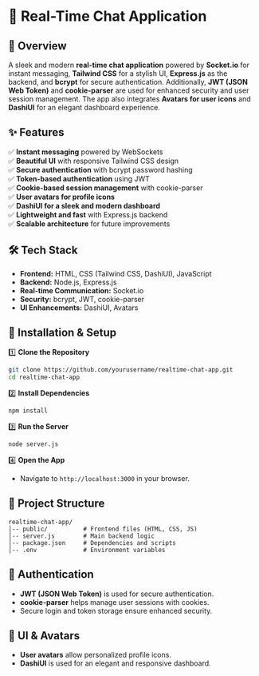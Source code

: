 # 🚀 Real-Time Chat Application

## 📌 Overview
A sleek and modern **real-time chat application** powered by **Socket.io** for instant messaging, **Tailwind CSS** for a stylish UI, **Express.js** as the backend, and **bcrypt** for secure authentication. Additionally, **JWT (JSON Web Token)** and **cookie-parser** are used for enhanced security and user session management. The app also integrates **Avatars for user icons** and **DashiUI** for an elegant dashboard experience.

## ✨ Features
✅ **Instant messaging** powered by WebSockets  
✅ **Beautiful UI** with responsive Tailwind CSS design  
✅ **Secure authentication** with bcrypt password hashing  
✅ **Token-based authentication** using JWT  
✅ **Cookie-based session management** with cookie-parser  
✅ **User avatars for profile icons**  
✅ **DashiUI for a sleek and modern dashboard**  
✅ **Lightweight and fast** with Express.js backend  
✅ **Scalable architecture** for future improvements  

## 🛠️ Tech Stack
- **Frontend:** HTML, CSS (Tailwind CSS, DashiUI), JavaScript
- **Backend:** Node.js, Express.js
- **Real-time Communication:** Socket.io
- **Security:** bcrypt, JWT, cookie-parser
- **UI Enhancements:** DashiUI, Avatars

## 🚀 Installation & Setup

1️⃣ **Clone the Repository**
```bash
git clone https://github.com/yourusername/realtime-chat-app.git
cd realtime-chat-app
```

2️⃣ **Install Dependencies**
```bash
npm install
```

3️⃣ **Run the Server**
```bash
node server.js
```

4️⃣ **Open the App**
- Navigate to `http://localhost:3000` in your browser.

## 📂 Project Structure
```
realtime-chat-app/
│-- public/          # Frontend files (HTML, CSS, JS)
│-- server.js        # Main backend logic
│-- package.json     # Dependencies and scripts
│-- .env             # Environment variables
```

## 🔑 Authentication
- **JWT (JSON Web Token)** is used for secure authentication.
- **cookie-parser** helps manage user sessions with cookies.
- Secure login and token storage ensure enhanced security.

## 🎨 UI & Avatars
- **User avatars** allow personalized profile icons.
- **DashiUI** is used for an elegant and responsive dashboard.
